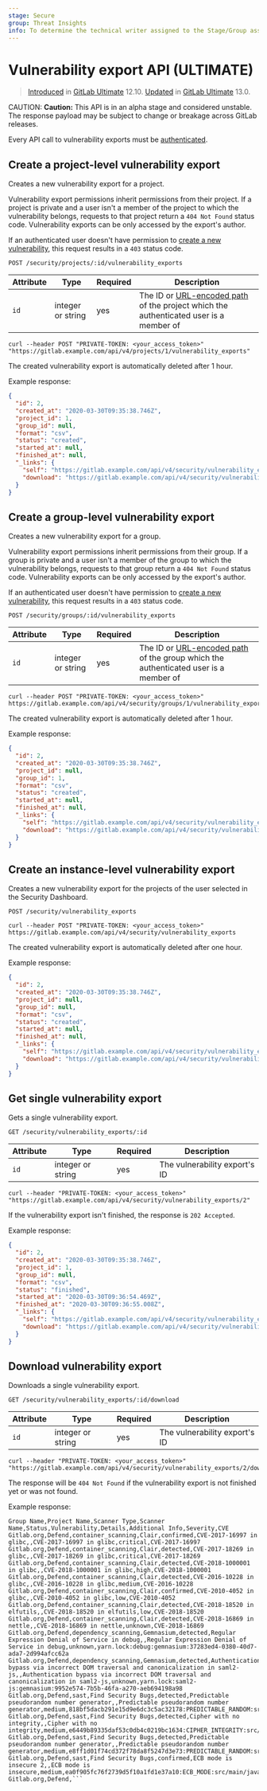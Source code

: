 ```yaml
---
stage: Secure
group: Threat Insights
info: To determine the technical writer assigned to the Stage/Group associated with this page, see https://about.gitlab.com/handbook/engineering/ux/technical-writing/#designated-technical-writers
---
```


# Vulnerability export API **(ULTIMATE)**

> [Introduced](https://gitlab.com/gitlab-org/gitlab/-/issues/197494) in [GitLab Ultimate](https://about.gitlab.com/pricing/) 12.10. [Updated](https://gitlab.com/gitlab-org/gitlab/-/merge_requests/30397) in [GitLab Ultimate](https://about.gitlab.com/pricing/) 13.0.

CAUTION: **Caution:**
This API is in an alpha stage and considered unstable.
The response payload may be subject to change or breakage
across GitLab releases.

Every API call to vulnerability exports must be [authenticated](README.md#authentication).

## Create a project-level vulnerability export

Creates a new vulnerability export for a project.

Vulnerability export permissions inherit permissions from their project. If a project is
private and a user isn't a member of the project to which the vulnerability
belongs, requests to that project return a `404 Not Found` status code.
Vulnerability exports can be only accessed by the export's author.

If an authenticated user doesn't have permission to
[create a new vulnerability](../user/permissions.md#project-members-permissions),
this request results in a `403` status code.

```plaintext
POST /security/projects/:id/vulnerability_exports
```

| Attribute           | Type              | Required   | Description                                                                                                                  |
| ------------------- | ----------------- | ---------- | -----------------------------------------------------------------------------------------------------------------------------|
| `id`                | integer or string | yes        | The ID or [URL-encoded path](README.md#namespaced-path-encoding) of the project which the authenticated user is a member of |

```shell
curl --header POST "PRIVATE-TOKEN: <your_access_token>" "https://gitlab.example.com/api/v4/projects/1/vulnerability_exports"
```

The created vulnerability export is automatically deleted after 1 hour.

Example response:

```json
{
  "id": 2,
  "created_at": "2020-03-30T09:35:38.746Z",
  "project_id": 1,
  "group_id": null,
  "format": "csv",
  "status": "created",
  "started_at": null,
  "finished_at": null,
  "_links": {
    "self": "https://gitlab.example.com/api/v4/security/vulnerability_exports/2",
    "download": "https://gitlab.example.com/api/v4/security/vulnerability_exports/2/download"
  }
}
```

## Create a group-level vulnerability export

Creates a new vulnerability export for a group.

Vulnerability export permissions inherit permissions from their group. If a group is
private and a user isn't a member of the group to which the vulnerability
belongs, requests to that group return a `404 Not Found` status code.
Vulnerability exports can be only accessed by the export's author.

If an authenticated user doesn't have permission to
[create a new vulnerability](../user/permissions.md#group-members-permissions),
this request results in a `403` status code.

```plaintext
POST /security/groups/:id/vulnerability_exports
```

| Attribute           | Type              | Required   | Description                                                                                                                  |
| ------------------- | ----------------- | ---------- | -----------------------------------------------------------------------------------------------------------------------------|
| `id`                | integer or string | yes        | The ID or [URL-encoded path](README.md#namespaced-path-encoding) of the group which the authenticated user is a member of |

```shell
curl --header POST "PRIVATE-TOKEN: <your_access_token>" https://gitlab.example.com/api/v4/security/groups/1/vulnerability_exports
```

The created vulnerability export is automatically deleted after 1 hour.

Example response:

```json
{
  "id": 2,
  "created_at": "2020-03-30T09:35:38.746Z",
  "project_id": null,
  "group_id": 1,
  "format": "csv",
  "status": "created",
  "started_at": null,
  "finished_at": null,
  "_links": {
    "self": "https://gitlab.example.com/api/v4/security/vulnerability_exports/2",
    "download": "https://gitlab.example.com/api/v4/security/vulnerability_exports/2/download"
  }
}
```

## Create an instance-level vulnerability export

Creates a new vulnerability export for the projects of the user selected in the Security Dashboard.

```plaintext
POST /security/vulnerability_exports
```

```shell
curl --header POST "PRIVATE-TOKEN: <your_access_token>" https://gitlab.example.com/api/v4/security/vulnerability_exports
```

The created vulnerability export is automatically deleted after one hour.

Example response:

```json
{
  "id": 2,
  "created_at": "2020-03-30T09:35:38.746Z",
  "project_id": null,
  "group_id": null,
  "format": "csv",
  "status": "created",
  "started_at": null,
  "finished_at": null,
  "_links": {
    "self": "https://gitlab.example.com/api/v4/security/vulnerability_exports/2",
    "download": "https://gitlab.example.com/api/v4/security/vulnerability_exports/2/download"
  }
}
```

## Get single vulnerability export

Gets a single vulnerability export.

```plaintext
GET /security/vulnerability_exports/:id
```

| Attribute | Type | Required | Description |
| --------- | ---- | -------- | ----------- |
| `id` | integer or string | yes | The vulnerability export's ID |

```shell
curl --header "PRIVATE-TOKEN: <your_access_token>" "https://gitlab.example.com/api/v4/security/vulnerability_exports/2"
```

If the vulnerability export isn't finished, the response is `202 Accepted`.

Example response:

```json
{
  "id": 2,
  "created_at": "2020-03-30T09:35:38.746Z",
  "project_id": 1,
  "group_id": null,
  "format": "csv",
  "status": "finished",
  "started_at": "2020-03-30T09:36:54.469Z",
  "finished_at": "2020-03-30T09:36:55.008Z",
  "_links": {
    "self": "https://gitlab.example.com/api/v4/security/vulnerability_exports/2",
    "download": "https://gitlab.example.com/api/v4/security/vulnerability_exports/2/download"
  }
}
```

## Download vulnerability export

Downloads a single vulnerability export.

```plaintext
GET /security/vulnerability_exports/:id/download
```

| Attribute | Type | Required | Description |
| --------- | ---- | -------- | ----------- |
| `id` | integer or string | yes | The vulnerability export's ID |

```shell
curl --header "PRIVATE-TOKEN: <your_access_token>" "https://gitlab.example.com/api/v4/security/vulnerability_exports/2/download"
```

The response will be `404 Not Found` if the vulnerability export is not finished yet or was not found.

Example response:

```csv
Group Name,Project Name,Scanner Type,Scanner Name,Status,Vulnerability,Details,Additional Info,Severity,CVE
Gitlab.org,Defend,container_scanning,Clair,confirmed,CVE-2017-16997 in glibc,,CVE-2017-16997 in glibc,critical,CVE-2017-16997
Gitlab.org,Defend,container_scanning,Clair,detected,CVE-2017-18269 in glibc,,CVE-2017-18269 in glibc,critical,CVE-2017-18269
Gitlab.org,Defend,container_scanning,Clair,detected,CVE-2018-1000001 in glibc,,CVE-2018-1000001 in glibc,high,CVE-2018-1000001
Gitlab.org,Defend,container_scanning,Clair,detected,CVE-2016-10228 in glibc,,CVE-2016-10228 in glibc,medium,CVE-2016-10228
Gitlab.org,Defend,container_scanning,Clair,confirmed,CVE-2010-4052 in glibc,,CVE-2010-4052 in glibc,low,CVE-2010-4052
Gitlab.org,Defend,container_scanning,Clair,detected,CVE-2018-18520 in elfutils,,CVE-2018-18520 in elfutils,low,CVE-2018-18520
Gitlab.org,Defend,container_scanning,Clair,detected,CVE-2018-16869 in nettle,,CVE-2018-16869 in nettle,unknown,CVE-2018-16869
Gitlab.org,Defend,dependency_scanning,Gemnasium,detected,Regular Expression Denial of Service in debug,,Regular Expression Denial of Service in debug,unknown,yarn.lock:debug:gemnasium:37283ed4-0380-40d7-ada7-2d994afcc62a
Gitlab.org,Defend,dependency_scanning,Gemnasium,detected,Authentication bypass via incorrect DOM traversal and canonicalization in saml2-js,,Authentication bypass via incorrect DOM traversal and canonicalization in saml2-js,unknown,yarn.lock:saml2-js:gemnasium:9952e574-7b5b-46fa-a270-aeb694198a98
Gitlab.org,Defend,sast,Find Security Bugs,detected,Predictable pseudorandom number generator,,Predictable pseudorandom number generator,medium,818bf5dacb291e15d9e6dc3c5ac32178:PREDICTABLE_RANDOM:src/main/java/com/gitlab/security_products/tests/App.java:47
Gitlab.org,Defend,sast,Find Security Bugs,detected,Cipher with no integrity,,Cipher with no integrity,medium,e6449b89335daf53c0db4c0219bc1634:CIPHER_INTEGRITY:src/main/java/com/gitlab/security_products/tests/App.java:29
Gitlab.org,Defend,sast,Find Security Bugs,detected,Predictable pseudorandom number generator,,Predictable pseudorandom number generator,medium,e8ff1d01f74cd372f78da8f5247d3e73:PREDICTABLE_RANDOM:src/main/java/com/gitlab/security_products/tests/App.java:41
Gitlab.org,Defend,sast,Find Security Bugs,confirmed,ECB mode is insecure 2,,ECB mode is insecure,medium,ea0f905fc76f2739d5f10a1fd1e37a10:ECB_MODE:src/main/java/com/gitlab/security_products/tests/App.java:29
Gitlab.org,Defend,```
